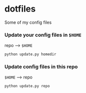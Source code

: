 # dotfiles
Some of my config files

### Update your config files in `$HOME`
repo --> `$HOME`

```bash
python update.py homedir
```

### Update config files in this repo
`$HOME` --> repo

```bash
python update.py repo
```